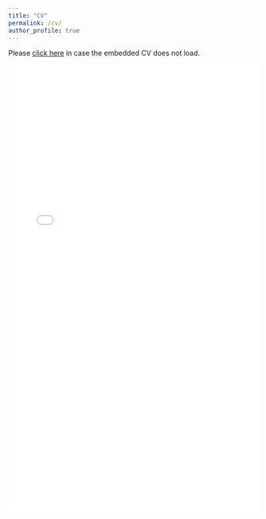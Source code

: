 ```yaml
---
title: "CV"
permalink: /cv/
author_profile: true
---
```


Please [click here](http://manavsinghal157.github.io/files/Manav_Singhal_CV_March_24.pdf) in case the embedded CV does not load.  
<iframe width="100%" height="900px" frameborder="0" scrolling="yes" class="embed-responsive-item" src="/files/Manav_Singhal_CV_March_24.pdf" allowfullscreen></iframe>